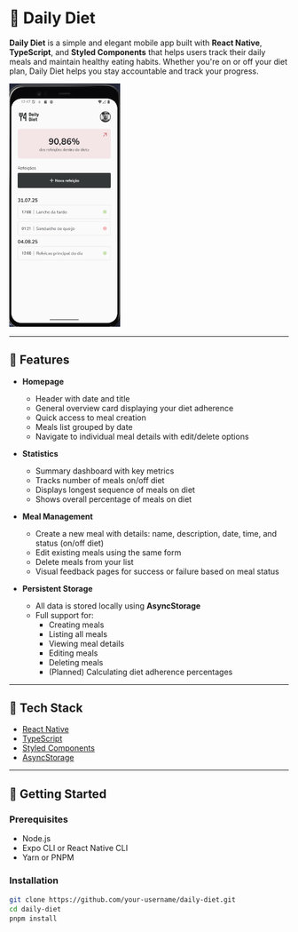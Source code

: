 # 🥗 Daily Diet

**Daily Diet** is a simple and elegant mobile app built with **React Native**, **TypeScript**, and **Styled Components** that helps users track their daily meals and maintain healthy eating habits. Whether you're on or off your diet plan, Daily Diet helps you stay accountable and track your progress.

<p align="left">
  <img src="./assets/app.png" alt="Daily Diet Screenshot" width="200"/>
</p>

---

## 📱 Features

- **Homepage**
  - Header with date and title
  - General overview card displaying your diet adherence
  - Quick access to meal creation
  - Meals list grouped by date
  - Navigate to individual meal details with edit/delete options

- **Statistics**
  - Summary dashboard with key metrics
  - Tracks number of meals on/off diet
  - Displays longest sequence of meals on diet
  - Shows overall percentage of meals on diet

- **Meal Management**
  - Create a new meal with details: name, description, date, time, and status (on/off diet)
  - Edit existing meals using the same form
  - Delete meals from your list
  - Visual feedback pages for success or failure based on meal status

- **Persistent Storage**
  - All data is stored locally using **AsyncStorage**
  - Full support for:
    - Creating meals
    - Listing all meals
    - Viewing meal details
    - Editing meals
    - Deleting meals
    - (Planned) Calculating diet adherence percentages

---

## 🧰 Tech Stack

- [React Native](https://reactnative.dev/)
- [TypeScript](https://www.typescriptlang.org/)
- [Styled Components](https://styled-components.com/)
- [AsyncStorage](https://react-native-async-storage.github.io/async-storage/)

---

## 🚀 Getting Started

### Prerequisites

- Node.js
- Expo CLI or React Native CLI
- Yarn or PNPM

### Installation

```bash
git clone https://github.com/your-username/daily-diet.git
cd daily-diet
pnpm install
